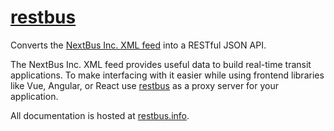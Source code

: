 [restbus][0]
============

Converts the [NextBus Inc. XML feed][1] into a RESTful JSON API.

The NextBus Inc. XML feed provides useful data to build real-time transit applications. To make
interfacing with it easier while using frontend libraries like Vue, Angular,
or React use [restbus][0] as a proxy server for your application.

All documentation is hosted at [restbus.info][0].

[0]: http://restbus.info
[1]: http://www.nextbus.com/xmlFeedDocs/NextBusXMLFeed.pdf
